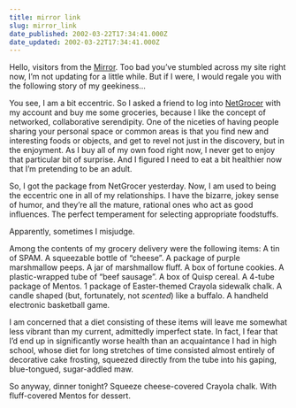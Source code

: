 ```yaml
---
title: mirror link
slug: mirror_link
date_published: 2002-03-22T17:34:41.000Z
date_updated: 2002-03-22T17:34:41.000Z
---
```


Hello, visitors from the [Mirror](http://www.mirror.co.uk/kellysi/). Too bad you’ve stumbled across my site right now, I’m not updating for a little while. But if I were, I would regale you with the following story of my geekiness…

You see, I am a bit eccentric. So I asked a friend to log into [NetGrocer](http://netgrocer.com) with my account and buy me some groceries, because I like the concept of networked, collaborative serendipity. One of the niceties of having people sharing your personal space or common areas is that you find new and interesting foods or objects, and get to revel not just in the discovery, but in the enjoyment. As I buy all of my own food right now, I never get to enjoy that particular bit of surprise. And I figured I need to eat a bit healthier now that I’m pretending to be an adult.

So, I got the package from NetGrocer yesterday. Now, I am used to being the eccentric one in all of my relationships. I have the bizarre, jokey sense of humor, and they’re all the mature, rational ones who act as good influences. The perfect temperament for selecting appropriate foodstuffs.

Apparently, sometimes I misjudge.

Among the contents of my grocery delivery were the following items: A tin of SPAM. A squeezable bottle of “cheese”. A package of purple marshmallow peeps. A jar of marshmallow fluff. A box of fortune cookies. A plastic-wrapped tube of “beef sausage”. A box of Quisp cereal. A 4-tube package of Mentos. 1 package of Easter-themed Crayola sidewalk chalk. A candle shaped (but, fortunately, not *scented*) like a buffalo. A handheld electronic basketball game.

I am concerned that a diet consisting of these items will leave me somewhat less vibrant than my current, admittedly imperfect state. In fact, I fear that I’d end up in significantly worse health than an acquaintance I had in high school, whose diet for long stretches of time consisted almost entirely of decorative cake frosting, squeezed directly from the tube into his gaping, blue-tongued, sugar-addled maw.

So anyway, dinner tonight? Squeeze cheese-covered Crayola chalk. With fluff-covered Mentos for dessert.
